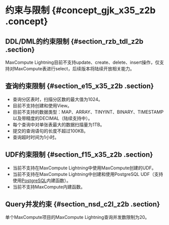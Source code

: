 # 约束与限制 {#concept_gjk_x35_z2b .concept}

## DDL/DML的约束限制 {#section_rzb_tdl_z2b .section}

MaxCompute Lightning目前不支持update、create、delete、insert操作，仅支持对MaxCompute表进行select，后续版本将陆续开放相关能力。

## 查询约束限制 {#section_e15_x35_z2b .section}

-   查询分区表时，扫描分区数的最大值为1024。
-   目前不支持创建和使用View。
-   目前不支持的数据类型：MAP、ARRAY、TINYINT、BINARY、TIMESTAMP以及带精度的DECIMAL（陆续支持中）。
-   每个查询中对单张表最大的数据扫描量为1TB。
-   提交的查询语句的长度不超过100KB。
-   查询超时时间为1小时。

## UDF约束限制 {#section_f15_x35_z2b .section}

-   当前不支持在MaxCompute Lightning中使用MaxCompute创建的UDF。
-   当前不支持在MaxCompute Lightning中创建和使用PostgreSQL UDF（支持使用[PostgreSQL](https://www.postgresql.org/docs/8.2/static/functions.html)内建函数）。
-   当前不支持MaxCompute内建函数。

## Query并发约束 {#section_nsd_c2l_z2b .section}

单个MaxCompute项目的MaxCompute Lightning查询并发数限制为20。

